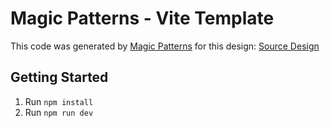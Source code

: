 # Magic Patterns - Vite Template

This code was generated by [Magic Patterns](https://magicpatterns.com) for this design: [Source Design](https://www.magicpatterns.com/c/1p7brvtrptlcvz11bz25fa)

## Getting Started

1. Run `npm install`
2. Run `npm run dev`
